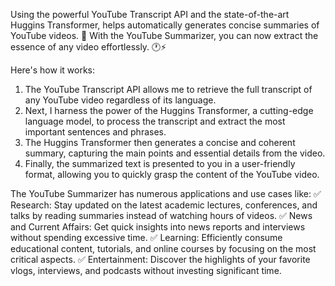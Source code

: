 Using the powerful YouTube Transcript API and the state-of-the-art Huggins Transformer, helps automatically generates concise summaries of YouTube videos. 📝 With the YouTube Summarizer, you can now extract the essence of any video effortlessly. 🕐⚡️

Here's how it works:
1. The YouTube Transcript API allows me to retrieve the full transcript of any YouTube video regardless of its language.
2. Next, I harness the power of the Huggins Transformer, a cutting-edge language model, to process the transcript and extract the most important sentences and phrases.
3. The Huggins Transformer then generates a concise and coherent summary, capturing the main points and essential details from the video.
4. Finally, the summarized text is presented to you in a user-friendly format, allowing you to quickly grasp the content of the YouTube video.

The YouTube Summarizer has numerous applications and use cases like:
✅ Research: Stay updated on the latest academic lectures, conferences, and talks by reading summaries instead of watching hours of videos.
✅ News and Current Affairs: Get quick insights into news reports and interviews without spending excessive time.
✅ Learning: Efficiently consume educational content, tutorials, and online courses by focusing on the most critical aspects.
✅ Entertainment: Discover the highlights of your favorite vlogs, interviews, and podcasts without investing significant time.
